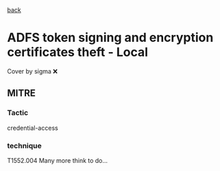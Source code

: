 [back](../index.md)
# ADFS token signing and encryption certificates theft - Local
Cover by sigma :x: 
## MITRE
### Tactic
credential-access
### technique
T1552.004
Many more think to do...
